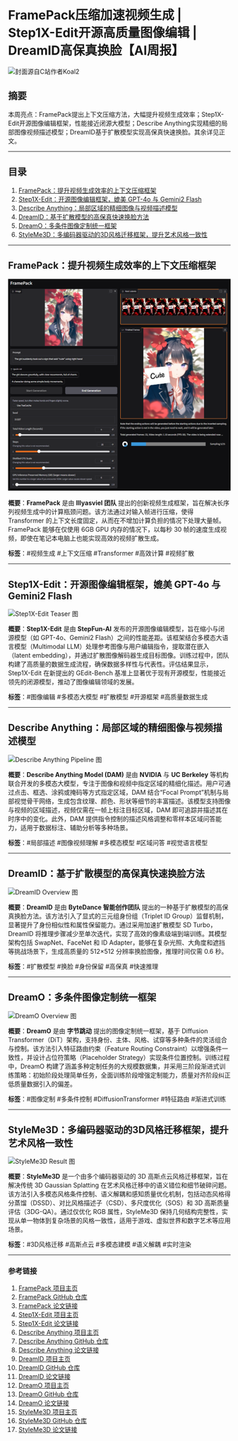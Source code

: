 # FramePack压缩加速视频生成 | Step1X-Edit开源高质量图像编辑 | DreamID高保真换脸【AI周报】

![封面源自C站作者Koal2](https://image.civitai.com/xG1nkqKTMzGDvpLrqFT7WA/cc9b2c75-69a4-4156-88c6-4a3ba910cff8/width=800,original=false/01145-1691900756-masterpiece,best%20quality,amazing%20quality,ultra%20high%20res,_kanna%20kamui,silver%20dragon%20horns,_bioluminescent%20scales,blue%20sailor%20unif.jpeg)

## 摘要  

本周亮点：FramePack提出上下文压缩方法，大幅提升视频生成效率；Step1X-Edit开源图像编辑框架，性能接近闭源大模型；Describe Anything实现精细的局部图像视频描述模型；DreamID基于扩散模型实现高保真快速换脸。其余详见正文。

---

## 目录  

1. [FramePack：提升视频生成效率的上下文压缩框架](#framepack提升视频生成效率的上下文压缩框架)
2. [Step1X-Edit：开源图像编辑框架，媲美 GPT-4o 与 Gemini2 Flash](#step1x-edit开源图像编辑框架媲美-gpt-4o-与-gemini2-flash)
3. [Describe Anything：局部区域的精细图像与视频描述模型](#describe-anything局部区域的精细图像与视频描述模型)
4. [DreamID：基于扩散模型的高保真快速换脸方法](#dreamid基于扩散模型的高保真快速换脸方法)
5. [DreamO：多条件图像定制统一框架](#dreamo多条件图像定制统一框架)
6. [StyleMe3D：多编码器驱动的3D风格迁移框架，提升艺术风格一致性](#styleme3d多编码器驱动的3d风格迁移框架提升艺术风格一致性)

---

## FramePack：提升视频生成效率的上下文压缩框架

![FramePack 示例](/assets/images/ai-weekly/ui.png)

**概要**：**FramePack** 是由 **lllyasviel 团队** 提出的创新视频生成框架，旨在解决长序列视频生成中的计算瓶颈问题。该方法通过对输入帧进行压缩，使得 Transformer 的上下文长度固定，从而在不增加计算负担的情况下处理大量帧。FramePack 能够在仅使用 6GB GPU 内存的情况下，以每秒 30 帧的速度生成视频，即使在笔记本电脑上也能实现高效的视频扩散生成。

**标签**：#视频生成 #上下文压缩 #Transformer #高效计算 #视频扩散 

---

## Step1X-Edit：开源图像编辑框架，媲美 GPT-4o 与 Gemini2 Flash

![Step1X-Edit Teaser 图](https://github.com/stepfun-ai/Step1X-Edit/raw/main/assets/image_edit_demo.gif)

**概要**：**Step1X-Edit** 是由 **StepFun-AI** 发布的开源图像编辑模型，旨在缩小与闭源模型（如 GPT-4o、Gemini2 Flash）之间的性能差距。该框架结合多模态大语言模型（Multimodal LLM）处理参考图像与用户编辑指令，提取潜在嵌入（latent embedding），并通过扩散图像解码器生成目标图像。训练过程中，团队构建了高质量的数据生成流程，确保数据多样性与代表性。评估结果显示，Step1X-Edit 在新提出的 GEdit-Bench 基准上显著优于现有开源模型，性能接近领先的闭源模型，推动了图像编辑领域的发展。

**标签**：#图像编辑 #多模态大模型 #扩散模型 #开源框架 #高质量数据生成 

---

## Describe Anything：局部区域的精细图像与视频描述模型

![Describe Anything Pipeline 图](https://describe-anything.github.io/images/slideshow/slide6.jpg)

**概要**：**Describe Anything Model (DAM)** 是由 **NVIDIA** 与 **UC Berkeley** 等机构联合开发的多模态大模型，专注于图像和视频中指定区域的精细化描述。用户可通过点击、框选、涂鸦或掩码等方式指定区域，DAM 结合“Focal Prompt”机制与局部视觉骨干网络，生成包含纹理、颜色、形状等细节的丰富描述。该模型支持图像与视频的区域描述，视频仅需在一帧上标注目标区域，DAM 即可追踪并描述其在时序中的变化。此外，DAM 提供指令控制的描述风格调整和零样本区域问答能力，适用于数据标注、辅助分析等多种场景。

**标签**：#局部描述 #图像视频理解 #多模态模型 #区域问答 #视觉语言模型 

---

## DreamID：基于扩散模型的高保真快速换脸方法

![DreamID Overview 图](https://superhero-7.github.io/DreamID/images/model_00.png)

**概要**：**DreamID** 是由 **ByteDance 智能创作团队** 提出的一种基于扩散模型的高保真换脸方法。该方法引入了显式的三元组身份组（Triplet ID Group）监督机制，显著提升了身份相似性和属性保留能力。通过采用加速扩散模型 SD Turbo，DreamID 将推理步骤减少至单次迭代，实现了高效的像素级端到端训练。其模型架构包括 SwapNet、FaceNet 和 ID Adapter，能够在复杂光照、大角度和遮挡等挑战场景下，生成高质量的 512×512 分辨率换脸图像，推理时间仅需 0.6 秒。

**标签**：#扩散模型 #换脸 #身份保留 #高保真 #快速推理 

---

## DreamO：多条件图像定制统一框架

![DreamO Overview 图](https://mc-e.github.io/project/DreamO/static/assets/model.png)

**概要**：**DreamO** 是由 **字节跳动** 提出的图像定制统一框架，基于 Diffusion Transformer（DiT）架构，支持身份、主体、风格、试穿等多种条件的灵活组合与控制。该方法引入特征路由约束（Feature Routing Constraint）以增强条件一致性，并设计占位符策略（Placeholder Strategy）实现条件位置控制。训练过程中，DreamO 构建了涵盖多种定制任务的大规模数据集，并采用三阶段渐进式训练策略：初始阶段处理简单任务，全面训练阶段增强定制能力，质量对齐阶段纠正低质量数据引入的偏差。

**标签**：#图像定制 #多条件控制 #DiffusionTransformer #特征路由 #渐进式训练

---

## StyleMe3D：多编码器驱动的3D风格迁移框架，提升艺术风格一致性

![StyleMe3D Result 图](https://styleme3d.github.io/static/images/styleme3d_visual_result.png)

**概要**：**StyleMe3D** 是一个由多个编码器驱动的 3D 高斯点云风格迁移框架，旨在解决传统 3D Gaussian Splatting 在艺术风格迁移中的语义错位和细节破碎问题。该方法引入多模态风格条件控制、语义解耦和感知质量优化机制，包括动态风格得分蒸馏（DSSD）、对比风格描述子（CSD）、多尺度优化（SOS）和 3D 高斯质量评估（3DG-QA）。通过仅优化 RGB 属性，StyleMe3D 保持几何结构完整性，实现从单一物体到复杂场景的风格一致性，适用于游戏、虚拟世界和数字艺术等应用场景。

**标签**：#3D风格迁移 #高斯点云 #多模态建模 #语义解耦 #实时渲染  

---

### **参考链接**

1. [FramePack 项目主页](https://lllyasviel.github.io/frame_pack_gitpage/)
2. [FramePack GitHub 仓库](https://github.com/lllyasviel/FramePack)
3. [FramePack 论文链接](https://arxiv.org/html/2504.12626)
4. [Step1X-Edit 项目主页](https://github.com/stepfun-ai/Step1X-Edit)
5. [Step1X-Edit 论文链接](https://arxiv.org/html/2504.17761v1)
6. [Describe Anything 项目主页](https://describe-anything.github.io/)
7. [Describe Anything GitHub 仓库](https://github.com/NVlabs/describe-anything)
8. [Describe Anything 论文链接](https://arxiv.org/pdf/2504.16072)
9. [DreamID 项目主页](https://superhero-7.github.io/DreamID/)
10. [DreamID GitHub 仓库](https://github.com/superhero-7/DreamID)
11. [DreamID 论文链接](https://arxiv.org/html/2504.14509v2)
12. [DreamO 项目主页](https://mc-e.github.io/project/DreamO/)
13. [DreamO GitHub 仓库](https://github.com/bytedance/DreamO)
14. [DreamO 论文链接](https://arxiv.org/html/2504.16915)
15. [StyleMe3D 项目主页](https://styleme3d.github.io/)
16. [StyleMe3D GitHub 仓库](https://github.com/AIGCResearch/styleme3d)
17. [StyleMe3D 论文链接](https://arxiv.org/html/2504.15281)
